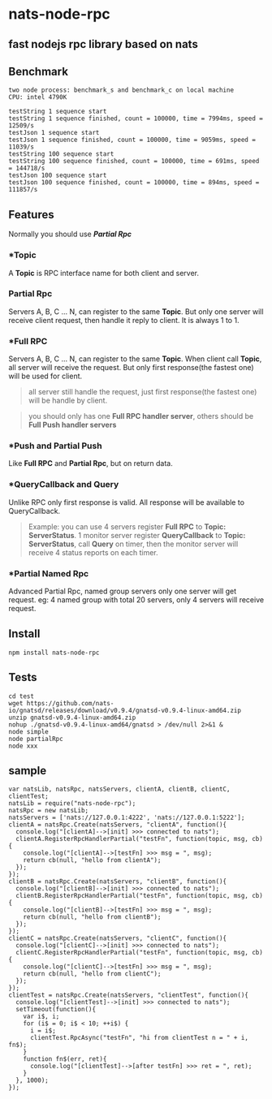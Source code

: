 # nats-node-rpc
## fast nodejs rpc library based on nats

## Benchmark
```
two node process: benchmark_s and benchmark_c on local machine
CPU: intel 4790K

testString 1 sequence start
testString 1 sequence finished, count = 100000, time = 7994ms, speed = 12509/s
testJson 1 sequence start
testJson 1 sequence finished, count = 100000, time = 9059ms, speed = 11039/s
testString 100 sequence start
testString 100 sequence finished, count = 100000, time = 691ms, speed = 144718/s
testJson 100 sequence start
testJson 100 sequence finished, count = 100000, time = 894ms, speed = 111857/s

```


## Features
Normally you should use **_Partial Rpc_**

### *Topic   
A **Topic** is RPC interface name for both client and server.
### Partial Rpc  
Servers A, B, C ... N, can register to the same **Topic**. But only one server will receive client request, then handle it reply to client.
It is always 1 to 1.
### *Full RPC  
Servers A, B, C ... N, can register to the same **Topic**. 
When client call **Topic**, all server will receive the request. But only first response(the fastest one) will be used for client.
> all server still handle the request, just first response(the fastest one) will be handle by client.

> you should only has one **Full RPC handler server**, others should be **Full Push handler servers**

### *Push and Partial Push
Like **Full RPC** and **Partial Rpc**, but on return data.
### *QueryCallback and Query  
Unlike RPC only first response is valid. All response will be available to QueryCallback.
> Example: you can use 4 servers register **Full RPC** to  **Topic: ServerStatus**. 
> 1 monitor server register **QueryCallback** to **Topic: ServerStatus**, call **Query** on timer, then the monitor server will receive 4 status reports on each timer.
  
### *Partial Named Rpc  
Advanced Partial Rpc, named group servers only one server will get request. eg: 4 named group with total 20 servers, only 4 servers will receive request.


## Install
```
npm install nats-node-rpc
```

## Tests
```
cd test
wget https://github.com/nats-io/gnatsd/releases/download/v0.9.4/gnatsd-v0.9.4-linux-amd64.zip
unzip gnatsd-v0.9.4-linux-amd64.zip
nohup ./gnatsd-v0.9.4-linux-amd64/gnatsd > /dev/null 2>&1 &
node simple
node partialRpc
node xxx
```

## sample
```
var natsLib, natsRpc, natsServers, clientA, clientB, clientC, clientTest;
natsLib = require("nats-node-rpc");
natsRpc = new natsLib;
natsServers = ['nats://127.0.0.1:4222', 'nats://127.0.0.1:5222'];
clientA = natsRpc.Create(natsServers, "clientA", function(){
  console.log("[clientA]-->[init] >>> connected to nats");
  clientA.RegisterRpcHandlerPartial("testFn", function(topic, msg, cb){
    console.log("[clientA]-->[testFn] >>> msg = ", msg);
    return cb(null, "hello from clientA");
  });
});
clientB = natsRpc.Create(natsServers, "clientB", function(){
  console.log("[clientB]-->[init] >>> connected to nats");
  clientB.RegisterRpcHandlerPartial("testFn", function(topic, msg, cb){
    console.log("[clientB]-->[testFn] >>> msg = ", msg);
    return cb(null, "hello from clientB");
  });
});
clientC = natsRpc.Create(natsServers, "clientC", function(){
  console.log("[clientC]-->[init] >>> connected to nats");
  clientC.RegisterRpcHandlerPartial("testFn", function(topic, msg, cb){
    console.log("[clientC]-->[testFn] >>> msg = ", msg);
    return cb(null, "hello from clientC");
  });
});
clientTest = natsRpc.Create(natsServers, "clientTest", function(){
  console.log("[clientTest]-->[init] >>> connected to nats");
  setTimeout(function(){
    var i$, i;
    for (i$ = 0; i$ < 10; ++i$) {
      i = i$;
      clientTest.RpcAsync("testFn", "hi from clientTest n = " + i, fn$);
    }
    function fn$(err, ret){
      console.log("[clientTest]-->[after testFn] >>> ret = ", ret);
    }
  }, 1000);
});
```

